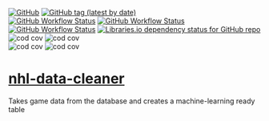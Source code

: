[![GitHub](https://img.shields.io/github/license/cole-titze/nhl-data-cleaner?color=brightgreen)](https://github.com/cole-titze/nhl-data-cleaner/blob/main/LICENSE.md)
[![GitHub tag (latest by date)](https://img.shields.io/github/v/tag/cole-titze/nhl-data-cleaner?label=Release)](https://github.com/cole-titze/nhl-data-cleaner/releases)
\
[![GitHub Workflow Status](https://img.shields.io/github/actions/workflow/status/cole-titze/nhl-data-cleaner/build.yml?label=Build)](https://github.com/cole-titze/nhl-data-cleaner/actions/workflows/build.yml)
[![GitHub Workflow Status](https://img.shields.io/github/actions/workflow/status/cole-titze/nhl-data-cleaner/test.yml?label=Tests)](https://github.com/cole-titze/nhl-data-cleaner/actions/workflows/test.yml)
[![GitHub Workflow Status](https://img.shields.io/github/actions/workflow/status/cole-titze/nhl-data-cleaner/docker-publish.yml?label=Docker%20Publish)](https://github.com/cole-titze/nhl-data-cleaner/actions/workflows/docker-publish.yml)
[![Libraries.io dependency status for GitHub repo](https://img.shields.io/librariesio/github/cole-titze/nhl-data-cleaner?label=Dependencies)](https://libraries.io/github/cole-titze/nhl-data-cleaner)
\
![cod cov](https://nhlblobstorage.blob.core.windows.net/repobadges/nhlDataCleanerBusinessLogicBadge.svg)
![cod cov](https://nhlblobstorage.blob.core.windows.net/repobadges/nhlDataCleanerEntitiesBadge.svg)
\
![cod cov](https://nhlblobstorage.blob.core.windows.net/repobadges/nhlDataCleanerEntryBadge.svg)
![cod cov](https://nhlblobstorage.blob.core.windows.net/repobadges/nhlDataCleanerDataAccessBadge.svg)

# [nhl-data-cleaner](https://github.com/cole-titze/nhl-data-cleaner/wiki/Nhl-Data-Cleaner)
Takes game data from the database and creates a machine-learning ready table
